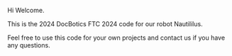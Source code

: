 Hi Welcome.

This is the 2024 DocBotics FTC 2024 code for our robot Nautililus. 

Feel free to use this code for your own projects and contact us if you have any questions.
